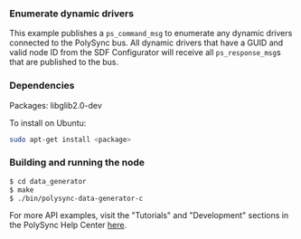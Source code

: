### Enumerate dynamic drivers

This example publishes a `ps_command_msg` to enumerate any dynamic drivers connected to the
PolySync bus.  All dynamic drivers that have a GUID and valid node ID from the SDF Configurator will receive all `ps_response_msg`s that are published to the bus.

### Dependencies

Packages: libglib2.0-dev

To install on Ubuntu: 

```bash
sudo apt-get install <package>
```

### Building and running the node

```bash
$ cd data_generator
$ make
$ ./bin/polysync-data-generator-c
```

For more API examples, visit the "Tutorials" and "Development" sections in the PolySync Help Center [here](https://help.polysync.io/articles/).
